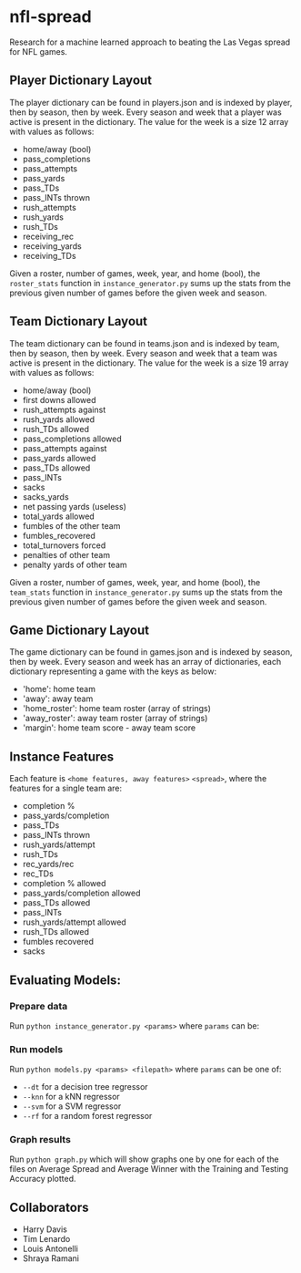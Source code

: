 nfl-spread
================
Research for a machine learned approach to beating the Las Vegas spread for NFL games.


## Player Dictionary Layout
The player dictionary can be found in players.json and is indexed by player, then by season, then by week. Every season and week that a player was active is present in the dictionary. The value for the week is a size 12 array with values as follows:
* home/away (bool)
* pass_completions
* pass_attempts
* pass_yards
* pass_TDs
* pass_INTs thrown
* rush_attempts
* rush_yards
* rush_TDs
* receiving_rec
* receiving_yards
* receiving_TDs

Given a roster, number of games, week, year, and home (bool), the `roster_stats` function in `instance_generator.py` sums up the stats from the previous given number of games before the given week and season.

## Team Dictionary Layout
The team dictionary can be found in teams.json and is indexed by team, then by season, then by week. Every season and week that a team was active is present in the dictionary. The value for the week is a size 19 array with values as follows:
* home/away (bool)
* first downs allowed
* rush_attempts against
* rush_yards allowed
* rush_TDs allowed
* pass_completions allowed
* pass_attempts against
* pass_yards allowed
* pass_TDs allowed
* pass_INTs
* sacks
* sacks_yards
* net passing yards (useless)
* total_yards allowed
* fumbles of the other team
* fumbles_recovered
* total_turnovers forced
* penalties of other team
* penalty yards of other team

Given a roster, number of games, week, year, and home (bool), the `team_stats` function in `instance_generator.py` sums up the stats from the previous given number of games before the given week and season.

## Game Dictionary Layout
The game dictionary can be found in games.json and is indexed by season, then by week. Every season and week has an array of dictionaries, each dictionary representing a game with the keys as below:
* 'home': home team
* 'away': away team
* 'home_roster': home team roster (array of strings)
* 'away_roster': away team roster (array of strings)
* 'margin': home team score - away team score

## Instance Features
Each feature is `<home features, away features>` `<spread>`, where the features for a single team are:  
* completion %
* pass_yards/completion
* pass_TDs
* pass_INTs thrown
* rush_yards/attempt
* rush_TDs
* rec_yards/rec
* rec_TDs
* completion % allowed
* pass_yards/completion allowed
* pass_TDs allowed
* pass_INTs
* rush_yards/attempt allowed
* rush_TDs allowed
* fumbles recovered
* sacks

## Evaluating Models:
### Prepare data 
Run `python instance_generator.py <params>` where `params` can be: 

### Run models 
Run `python models.py <params> <filepath>` where `params` can be one of: 
* `--dt` for a decision tree regressor 
* `--knn` for a kNN regressor 
* `--svm` for a SVM regressor
* `--rf` for a random forest regressor 

### Graph results
Run `python graph.py` which will show graphs one by one for each of the files on Average Spread and Average Winner with the Training and Testing Accuracy plotted. 

## Collaborators
* Harry Davis
* Tim Lenardo
* Louis Antonelli 
* Shraya Ramani
